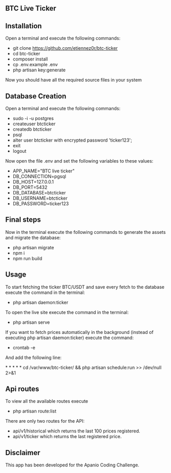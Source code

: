 ## BTC Live Ticker

## Installation

Open a terminal and execute the following commands:

- git clone https://github.com/etiennez0r/btc-ticker
- cd btc-ticker
- composer install
- cp .env.example .env
- php artisan key:generate

Now you should have all the required source files in your system

## Database Creation

Open a terminal and execute the following commands:

- sudo -i -u postgres
- createuser btcticker
- createdb btcticker
- psql
- alter user btcticker with encrypted password 'ticker123';
- exit
- logout

Now open the file .env and set the following variables to these values:

- APP_NAME="BTC live ticker"
- DB_CONNECTION=pgsql
- DB_HOST=127.0.0.1
- DB_PORT=5432
- DB_DATABASE=btcticker
- DB_USERNAME=btcticker
- DB_PASSWORD=ticker123

## Final steps

Now in the terminal execute the following commands to generate the assets and migrate the database:

- php artisan migrate
- npm i
- npm run build

## Usage

To start fetching the ticker BTC/USDT and save every fetch to the database execute the command in the terminal:
- php artisan daemon:ticker

To open the live site execute the command in the terminal:
- php artisan serve

If you want to fetch prices automatically in the background (instead of executing php artisan daemon:ticker) execute the command:
- crontab -e

And add the following line:

\* \* \* \* \* cd /var/www/btc-ticker/ && php artisan schedule:run >> /dev/null 2>&1

## Api routes

To view all the available routes execute
- php artisan route:list

There are only two routes for the API:
- api/v1/historical which returns the last 100 prices registered.
- api/v1/ticker which returns the last registered price.


## Disclaimer

This app has been developed for the Apanio Coding Challenge.
